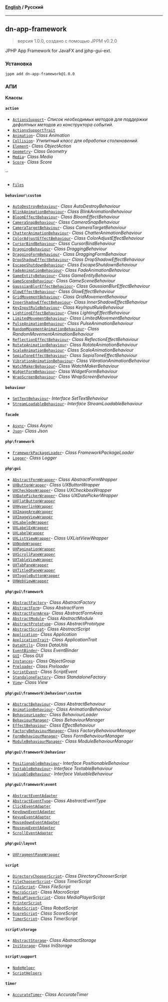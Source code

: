 #### [English](README.md) / **Русский**

---

## dn-app-framework
> версия 1.0.0, создано с помощью JPPM v0.2.0

JPHP App Framework for JavaFX and jphp-gui-ext.

### Установка
```
jppm add dn-app-framework@1.0.0
```

### АПИ
**Классы**

#### `action`

- [`ActionsSupport`](https://github.com/jphp-compiler/develnext/blob/master/dn-app-framework/api-docs/classes/action/ActionsSupport.ru.md)- _Список необходимых методов для поддержки дефолтных методов из конструктора событий._
- [`ActionsSupportTrait`](https://github.com/jphp-compiler/develnext/blob/master/dn-app-framework/api-docs/classes/action/ActionsSupportTrait.ru.md)
- [`Animation`](https://github.com/jphp-compiler/develnext/blob/master/dn-app-framework/api-docs/classes/action/Animation.ru.md)- _Class Animation_
- [`Collision`](https://github.com/jphp-compiler/develnext/blob/master/dn-app-framework/api-docs/classes/action/Collision.ru.md)- _Утилитный класс для обработки столкновений._
- [`Element`](https://github.com/jphp-compiler/develnext/blob/master/dn-app-framework/api-docs/classes/action/Element.ru.md)- _Class ObjectAction_
- [`Geometry`](https://github.com/jphp-compiler/develnext/blob/master/dn-app-framework/api-docs/classes/action/Geometry.ru.md)- _Class Geometry_
- [`Media`](https://github.com/jphp-compiler/develnext/blob/master/dn-app-framework/api-docs/classes/action/Media.ru.md)- _Class Media_
- [`Score`](https://github.com/jphp-compiler/develnext/blob/master/dn-app-framework/api-docs/classes/action/Score.ru.md)- _Class Score_

#### ``

- [`Files`](https://github.com/jphp-compiler/develnext/blob/master/dn-app-framework/api-docs/classes/Files.ru.md)

#### `behaviour\custom`

- [`AutoDestroyBehaviour`](https://github.com/jphp-compiler/develnext/blob/master/dn-app-framework/api-docs/classes/behaviour/custom/AutoDestroyBehaviour.ru.md)- _Class AutoDestroyBehaviour_
- [`BlinkAnimationBehaviour`](https://github.com/jphp-compiler/develnext/blob/master/dn-app-framework/api-docs/classes/behaviour/custom/BlinkAnimationBehaviour.ru.md)- _Class BlinkAnimationBehaviour_
- [`BloomEffectBehaviour`](https://github.com/jphp-compiler/develnext/blob/master/dn-app-framework/api-docs/classes/behaviour/custom/BloomEffectBehaviour.ru.md)- _Class BloomEffectBehaviour_
- [`CameraSnapBehaviour`](https://github.com/jphp-compiler/develnext/blob/master/dn-app-framework/api-docs/classes/behaviour/custom/CameraSnapBehaviour.ru.md)- _Class CameraSnapBehaviour_
- [`CameraTargetBehaviour`](https://github.com/jphp-compiler/develnext/blob/master/dn-app-framework/api-docs/classes/behaviour/custom/CameraTargetBehaviour.ru.md)- _Class CameraTargetBehaviour_
- [`ChatterAnimationBehaviour`](https://github.com/jphp-compiler/develnext/blob/master/dn-app-framework/api-docs/classes/behaviour/custom/ChatterAnimationBehaviour.ru.md)- _Class ChatterAnimationBehaviour_
- [`ColorAdjustEffectBehaviour`](https://github.com/jphp-compiler/develnext/blob/master/dn-app-framework/api-docs/classes/behaviour/custom/ColorAdjustEffectBehaviour.ru.md)- _Class ColorAdjustEffectBehaviour_
- [`CursorBindBehaviour`](https://github.com/jphp-compiler/develnext/blob/master/dn-app-framework/api-docs/classes/behaviour/custom/CursorBindBehaviour.ru.md)- _Class CursorBindBehaviour_
- [`DraggingBehaviour`](https://github.com/jphp-compiler/develnext/blob/master/dn-app-framework/api-docs/classes/behaviour/custom/DraggingBehaviour.ru.md)- _Class DraggingBehaviour_
- [`DraggingFormBehaviour`](https://github.com/jphp-compiler/develnext/blob/master/dn-app-framework/api-docs/classes/behaviour/custom/DraggingFormBehaviour.ru.md)- _Class DraggingFormBehaviour_
- [`DropShadowEffectBehaviour`](https://github.com/jphp-compiler/develnext/blob/master/dn-app-framework/api-docs/classes/behaviour/custom/DropShadowEffectBehaviour.ru.md)- _Class DropShadowEffectBehaviour_
- [`EscapeShutdownBehaviour`](https://github.com/jphp-compiler/develnext/blob/master/dn-app-framework/api-docs/classes/behaviour/custom/EscapeShutdownBehaviour.ru.md)- _Class EscapeShutdownBehaviour_
- [`FadeAnimationBehaviour`](https://github.com/jphp-compiler/develnext/blob/master/dn-app-framework/api-docs/classes/behaviour/custom/FadeAnimationBehaviour.ru.md)- _Class FadeAnimationBehaviour_
- [`GameEntityBehaviour`](https://github.com/jphp-compiler/develnext/blob/master/dn-app-framework/api-docs/classes/behaviour/custom/GameEntityBehaviour.ru.md)- _Class GameEntityBehaviour_
- [`GameSceneBehaviour`](https://github.com/jphp-compiler/develnext/blob/master/dn-app-framework/api-docs/classes/behaviour/custom/GameSceneBehaviour.ru.md)- _Class GameSceneBehaviour_
- [`GaussianBlurEffectBehaviour`](https://github.com/jphp-compiler/develnext/blob/master/dn-app-framework/api-docs/classes/behaviour/custom/GaussianBlurEffectBehaviour.ru.md)- _Class GaussianBlurEffectBehaviour_
- [`GlowEffectBehaviour`](https://github.com/jphp-compiler/develnext/blob/master/dn-app-framework/api-docs/classes/behaviour/custom/GlowEffectBehaviour.ru.md)- _Class GlowEffectBehaviour_
- [`GridMovementBehaviour`](https://github.com/jphp-compiler/develnext/blob/master/dn-app-framework/api-docs/classes/behaviour/custom/GridMovementBehaviour.ru.md)- _Class GridMovementBehaviour_
- [`InnerShadowEffectBehaviour`](https://github.com/jphp-compiler/develnext/blob/master/dn-app-framework/api-docs/classes/behaviour/custom/InnerShadowEffectBehaviour.ru.md)- _Class InnerShadowEffectBehaviour_
- [`KeyInputRuleBehaviour`](https://github.com/jphp-compiler/develnext/blob/master/dn-app-framework/api-docs/classes/behaviour/custom/KeyInputRuleBehaviour.ru.md)- _Class KeyInputRuleBehaviour_
- [`LightingEffectBehaviour`](https://github.com/jphp-compiler/develnext/blob/master/dn-app-framework/api-docs/classes/behaviour/custom/LightingEffectBehaviour.ru.md)- _Class LightingEffectBehaviour_
- [`LimitedMovementBehaviour`](https://github.com/jphp-compiler/develnext/blob/master/dn-app-framework/api-docs/classes/behaviour/custom/LimitedMovementBehaviour.ru.md)- _Class LimitedMovementBehaviour_
- [`PulseAnimationBehaviour`](https://github.com/jphp-compiler/develnext/blob/master/dn-app-framework/api-docs/classes/behaviour/custom/PulseAnimationBehaviour.ru.md)- _Class PulseAnimationBehaviour_
- [`RandomMovementAnimationBehaviour`](https://github.com/jphp-compiler/develnext/blob/master/dn-app-framework/api-docs/classes/behaviour/custom/RandomMovementAnimationBehaviour.ru.md)- _Class RandomMovementAnimationBehaviour_
- [`ReflectionEffectBehaviour`](https://github.com/jphp-compiler/develnext/blob/master/dn-app-framework/api-docs/classes/behaviour/custom/ReflectionEffectBehaviour.ru.md)- _Class ReflectionEffectBehaviour_
- [`RotateAnimationBehaviour`](https://github.com/jphp-compiler/develnext/blob/master/dn-app-framework/api-docs/classes/behaviour/custom/RotateAnimationBehaviour.ru.md)- _Class RotateAnimationBehaviour_
- [`ScaleAnimationBehaviour`](https://github.com/jphp-compiler/develnext/blob/master/dn-app-framework/api-docs/classes/behaviour/custom/ScaleAnimationBehaviour.ru.md)- _Class ScaleAnimationBehaviour_
- [`SepiaToneEffectBehaviour`](https://github.com/jphp-compiler/develnext/blob/master/dn-app-framework/api-docs/classes/behaviour/custom/SepiaToneEffectBehaviour.ru.md)- _Class SepiaToneEffectBehaviour_
- [`VibrationAnimationBehaviour`](https://github.com/jphp-compiler/develnext/blob/master/dn-app-framework/api-docs/classes/behaviour/custom/VibrationAnimationBehaviour.ru.md)- _Class VibrationAnimationBehaviour_
- [`WatchMakerBehaviour`](https://github.com/jphp-compiler/develnext/blob/master/dn-app-framework/api-docs/classes/behaviour/custom/WatchMakerBehaviour.ru.md)- _Class WatchMakerBehaviour_
- [`WidgetFormBehaviour`](https://github.com/jphp-compiler/develnext/blob/master/dn-app-framework/api-docs/classes/behaviour/custom/WidgetFormBehaviour.ru.md)- _Class WidgetFormBehaviour_
- [`WrapScreenBehaviour`](https://github.com/jphp-compiler/develnext/blob/master/dn-app-framework/api-docs/classes/behaviour/custom/WrapScreenBehaviour.ru.md)- _Class WrapScreenBehaviour_

#### `behaviour`

- [`SetTextBehaviour`](https://github.com/jphp-compiler/develnext/blob/master/dn-app-framework/api-docs/classes/behaviour/SetTextBehaviour.ru.md)- _Interface SetTextBehaviour_
- [`StreamLoadableBehaviour`](https://github.com/jphp-compiler/develnext/blob/master/dn-app-framework/api-docs/classes/behaviour/StreamLoadableBehaviour.ru.md)- _Interface StreamLoadableBehaviour_

#### `facade`

- [`Async`](https://github.com/jphp-compiler/develnext/blob/master/dn-app-framework/api-docs/classes/facade/Async.ru.md)- _Class Async_
- [`Json`](https://github.com/jphp-compiler/develnext/blob/master/dn-app-framework/api-docs/classes/facade/Json.ru.md)- _Class Json_

#### `php\framework`

- [`FrameworkPackageLoader`](https://github.com/jphp-compiler/develnext/blob/master/dn-app-framework/api-docs/classes/php/framework/FrameworkPackageLoader.ru.md)- _Class FrameworkPackageLoader_
- [`Logger`](https://github.com/jphp-compiler/develnext/blob/master/dn-app-framework/api-docs/classes/php/framework/Logger.ru.md)- _Class Logger_

#### `php\gui`

- [`AbstractFormWrapper`](https://github.com/jphp-compiler/develnext/blob/master/dn-app-framework/api-docs/classes/php/gui/AbstractFormWrapper.ru.md)- _Class AbstractFormWrapper_
- [`UXButtonWrapper`](https://github.com/jphp-compiler/develnext/blob/master/dn-app-framework/api-docs/classes/php/gui/UXButtonWrapper.ru.md)- _Class UXButtonWrapper_
- [`UXCheckboxWrapper`](https://github.com/jphp-compiler/develnext/blob/master/dn-app-framework/api-docs/classes/php/gui/UXCheckboxWrapper.ru.md)- _Class UXCheckboxWrapper_
- [`UXDatePickerWrapper`](https://github.com/jphp-compiler/develnext/blob/master/dn-app-framework/api-docs/classes/php/gui/UXDatePickerWrapper.ru.md)- _Class UXDatePickerWrapper_
- [`UXFlatButtonWrapper`](https://github.com/jphp-compiler/develnext/blob/master/dn-app-framework/api-docs/classes/php/gui/UXFlatButtonWrapper.ru.md)
- [`UXHyperlinkWrapper`](https://github.com/jphp-compiler/develnext/blob/master/dn-app-framework/api-docs/classes/php/gui/UXHyperlinkWrapper.ru.md)
- [`UXImageAreaWrapper`](https://github.com/jphp-compiler/develnext/blob/master/dn-app-framework/api-docs/classes/php/gui/UXImageAreaWrapper.ru.md)
- [`UXImageViewWrapper`](https://github.com/jphp-compiler/develnext/blob/master/dn-app-framework/api-docs/classes/php/gui/UXImageViewWrapper.ru.md)
- [`UXLabeledWrapper`](https://github.com/jphp-compiler/develnext/blob/master/dn-app-framework/api-docs/classes/php/gui/UXLabeledWrapper.ru.md)
- [`UXLabelExWrapper`](https://github.com/jphp-compiler/develnext/blob/master/dn-app-framework/api-docs/classes/php/gui/UXLabelExWrapper.ru.md)
- [`UXLabelWrapper`](https://github.com/jphp-compiler/develnext/blob/master/dn-app-framework/api-docs/classes/php/gui/UXLabelWrapper.ru.md)
- [`UXListViewWrapper`](https://github.com/jphp-compiler/develnext/blob/master/dn-app-framework/api-docs/classes/php/gui/UXListViewWrapper.ru.md)- _Class UXListViewWrapper_
- [`UXNodeWrapper`](https://github.com/jphp-compiler/develnext/blob/master/dn-app-framework/api-docs/classes/php/gui/UXNodeWrapper.ru.md)
- [`UXPaginationWrapper`](https://github.com/jphp-compiler/develnext/blob/master/dn-app-framework/api-docs/classes/php/gui/UXPaginationWrapper.ru.md)
- [`UXScrollPaneWrapper`](https://github.com/jphp-compiler/develnext/blob/master/dn-app-framework/api-docs/classes/php/gui/UXScrollPaneWrapper.ru.md)
- [`UXTableViewWrapper`](https://github.com/jphp-compiler/develnext/blob/master/dn-app-framework/api-docs/classes/php/gui/UXTableViewWrapper.ru.md)
- [`UXTabPaneWrapper`](https://github.com/jphp-compiler/develnext/blob/master/dn-app-framework/api-docs/classes/php/gui/UXTabPaneWrapper.ru.md)
- [`UXTitledPaneWrapper`](https://github.com/jphp-compiler/develnext/blob/master/dn-app-framework/api-docs/classes/php/gui/UXTitledPaneWrapper.ru.md)
- [`UXToggleButtonWrapper`](https://github.com/jphp-compiler/develnext/blob/master/dn-app-framework/api-docs/classes/php/gui/UXToggleButtonWrapper.ru.md)
- [`UXWebViewWrapper`](https://github.com/jphp-compiler/develnext/blob/master/dn-app-framework/api-docs/classes/php/gui/UXWebViewWrapper.ru.md)

#### `php\gui\framework`

- [`AbstractFactory`](https://github.com/jphp-compiler/develnext/blob/master/dn-app-framework/api-docs/classes/php/gui/framework/AbstractFactory.ru.md)- _Class AbstractFactory_
- [`AbstractForm`](https://github.com/jphp-compiler/develnext/blob/master/dn-app-framework/api-docs/classes/php/gui/framework/AbstractForm.ru.md)- _Class AbstractForm_
- [`AbstractFormArea`](https://github.com/jphp-compiler/develnext/blob/master/dn-app-framework/api-docs/classes/php/gui/framework/AbstractFormArea.ru.md)- _Class AbstractFormArea_
- [`AbstractModule`](https://github.com/jphp-compiler/develnext/blob/master/dn-app-framework/api-docs/classes/php/gui/framework/AbstractModule.ru.md)- _Class AbstractModule_
- [`AbstractPrototype`](https://github.com/jphp-compiler/develnext/blob/master/dn-app-framework/api-docs/classes/php/gui/framework/AbstractPrototype.ru.md)- _Class AbstractPrototype_
- [`AbstractScript`](https://github.com/jphp-compiler/develnext/blob/master/dn-app-framework/api-docs/classes/php/gui/framework/AbstractScript.ru.md)- _Class AbstractScript_
- [`Application`](https://github.com/jphp-compiler/develnext/blob/master/dn-app-framework/api-docs/classes/php/gui/framework/Application.ru.md)- _Class Application_
- [`ApplicationTrait`](https://github.com/jphp-compiler/develnext/blob/master/dn-app-framework/api-docs/classes/php/gui/framework/ApplicationTrait.ru.md)- _Class ApplicationTrait_
- [`DataUtils`](https://github.com/jphp-compiler/develnext/blob/master/dn-app-framework/api-docs/classes/php/gui/framework/DataUtils.ru.md)- _Class DataUtils_
- [`EventBinder`](https://github.com/jphp-compiler/develnext/blob/master/dn-app-framework/api-docs/classes/php/gui/framework/EventBinder.ru.md)- _Class EventBinder_
- [`GUI`](https://github.com/jphp-compiler/develnext/blob/master/dn-app-framework/api-docs/classes/php/gui/framework/GUI.ru.md)- _Class GUI_
- [`Instances`](https://github.com/jphp-compiler/develnext/blob/master/dn-app-framework/api-docs/classes/php/gui/framework/Instances.ru.md)- _Class ObjectGroup_
- [`Preloader`](https://github.com/jphp-compiler/develnext/blob/master/dn-app-framework/api-docs/classes/php/gui/framework/Preloader.ru.md)- _Class Preloader_
- [`ScriptEvent`](https://github.com/jphp-compiler/develnext/blob/master/dn-app-framework/api-docs/classes/php/gui/framework/ScriptEvent.ru.md)- _Class ScriptEvent_
- [`StandaloneFactory`](https://github.com/jphp-compiler/develnext/blob/master/dn-app-framework/api-docs/classes/php/gui/framework/StandaloneFactory.ru.md)- _Class StandaloneFactory_
- [`View`](https://github.com/jphp-compiler/develnext/blob/master/dn-app-framework/api-docs/classes/php/gui/framework/View.ru.md)- _Class View_

#### `php\gui\framework\behaviour\custom`

- [`AbstractBehaviour`](https://github.com/jphp-compiler/develnext/blob/master/dn-app-framework/api-docs/classes/php/gui/framework/behaviour/custom/AbstractBehaviour.ru.md)- _Class AbstractBehaviour_
- [`AnimationBehaviour`](https://github.com/jphp-compiler/develnext/blob/master/dn-app-framework/api-docs/classes/php/gui/framework/behaviour/custom/AnimationBehaviour.ru.md)- _Class AnimationBehaviour_
- [`BehaviourLoader`](https://github.com/jphp-compiler/develnext/blob/master/dn-app-framework/api-docs/classes/php/gui/framework/behaviour/custom/BehaviourLoader.ru.md)- _Class BehaviourLoader_
- [`BehaviourManager`](https://github.com/jphp-compiler/develnext/blob/master/dn-app-framework/api-docs/classes/php/gui/framework/behaviour/custom/BehaviourManager.ru.md)- _Class BehaviourManager_
- [`EffectBehaviour`](https://github.com/jphp-compiler/develnext/blob/master/dn-app-framework/api-docs/classes/php/gui/framework/behaviour/custom/EffectBehaviour.ru.md)- _Class EffectBehaviour_
- [`FactoryBehaviourManager`](https://github.com/jphp-compiler/develnext/blob/master/dn-app-framework/api-docs/classes/php/gui/framework/behaviour/custom/FactoryBehaviourManager.ru.md)- _Class FactoryBehaviourManager_
- [`FormBehaviourManager`](https://github.com/jphp-compiler/develnext/blob/master/dn-app-framework/api-docs/classes/php/gui/framework/behaviour/custom/FormBehaviourManager.ru.md)- _Class FormBehaviourManager_
- [`ModuleBehaviourManager`](https://github.com/jphp-compiler/develnext/blob/master/dn-app-framework/api-docs/classes/php/gui/framework/behaviour/custom/ModuleBehaviourManager.ru.md)- _Class ModuleBehaviourManager_

#### `php\gui\framework\behaviour`

- [`PositionableBehaviour`](https://github.com/jphp-compiler/develnext/blob/master/dn-app-framework/api-docs/classes/php/gui/framework/behaviour/PositionableBehaviour.ru.md)- _Interface PositionableBehaviour_
- [`TextableBehaviour`](https://github.com/jphp-compiler/develnext/blob/master/dn-app-framework/api-docs/classes/php/gui/framework/behaviour/TextableBehaviour.ru.md)- _Interface TextableBehaviour_
- [`ValuableBehaviour`](https://github.com/jphp-compiler/develnext/blob/master/dn-app-framework/api-docs/classes/php/gui/framework/behaviour/ValuableBehaviour.ru.md)- _Interface ValuableBehaviour_

#### `php\gui\framework\event`

- [`AbstractEventAdapter`](https://github.com/jphp-compiler/develnext/blob/master/dn-app-framework/api-docs/classes/php/gui/framework/event/AbstractEventAdapter.ru.md)
- [`AbstractEventType`](https://github.com/jphp-compiler/develnext/blob/master/dn-app-framework/api-docs/classes/php/gui/framework/event/AbstractEventType.ru.md)- _Class AbstractEventType_
- [`ClickEventAdapter`](https://github.com/jphp-compiler/develnext/blob/master/dn-app-framework/api-docs/classes/php/gui/framework/event/ClickEventAdapter.ru.md)
- [`KeydownEventAdapter`](https://github.com/jphp-compiler/develnext/blob/master/dn-app-framework/api-docs/classes/php/gui/framework/event/KeydownEventAdapter.ru.md)
- [`KeyupEventAdapter`](https://github.com/jphp-compiler/develnext/blob/master/dn-app-framework/api-docs/classes/php/gui/framework/event/KeyupEventAdapter.ru.md)
- [`MousedownEventAdapter`](https://github.com/jphp-compiler/develnext/blob/master/dn-app-framework/api-docs/classes/php/gui/framework/event/MousedownEventAdapter.ru.md)
- [`MouseupEventAdapter`](https://github.com/jphp-compiler/develnext/blob/master/dn-app-framework/api-docs/classes/php/gui/framework/event/MouseupEventAdapter.ru.md)
- [`ScrollEventAdapter`](https://github.com/jphp-compiler/develnext/blob/master/dn-app-framework/api-docs/classes/php/gui/framework/event/ScrollEventAdapter.ru.md)

#### `php\gui\layout`

- [`UXFragmentPaneWrapper`](https://github.com/jphp-compiler/develnext/blob/master/dn-app-framework/api-docs/classes/php/gui/layout/UXFragmentPaneWrapper.ru.md)

#### `script`

- [`DirectoryChooserScript`](https://github.com/jphp-compiler/develnext/blob/master/dn-app-framework/api-docs/classes/script/DirectoryChooserScript.ru.md)- _Class DirectoryChooserScript_
- [`FileChooserScript`](https://github.com/jphp-compiler/develnext/blob/master/dn-app-framework/api-docs/classes/script/FileChooserScript.ru.md)- _Class TimerScript_
- [`FileScript`](https://github.com/jphp-compiler/develnext/blob/master/dn-app-framework/api-docs/classes/script/FileScript.ru.md)- _Class FileScript_
- [`MacroScript`](https://github.com/jphp-compiler/develnext/blob/master/dn-app-framework/api-docs/classes/script/MacroScript.ru.md)- _Class MacroScript_
- [`MediaPlayerScript`](https://github.com/jphp-compiler/develnext/blob/master/dn-app-framework/api-docs/classes/script/MediaPlayerScript.ru.md)- _Class MediaPlayerScript_
- [`PrinterScript`](https://github.com/jphp-compiler/develnext/blob/master/dn-app-framework/api-docs/classes/script/PrinterScript.ru.md)
- [`RobotScript`](https://github.com/jphp-compiler/develnext/blob/master/dn-app-framework/api-docs/classes/script/RobotScript.ru.md)- _Class RobotScript_
- [`ScoreScript`](https://github.com/jphp-compiler/develnext/blob/master/dn-app-framework/api-docs/classes/script/ScoreScript.ru.md)- _Class ScoreScript_
- [`TimerScript`](https://github.com/jphp-compiler/develnext/blob/master/dn-app-framework/api-docs/classes/script/TimerScript.ru.md)- _Class TimerScript_

#### `script\storage`

- [`AbstractStorage`](https://github.com/jphp-compiler/develnext/blob/master/dn-app-framework/api-docs/classes/script/storage/AbstractStorage.ru.md)- _Class AbstractStorage_
- [`IniStorage`](https://github.com/jphp-compiler/develnext/blob/master/dn-app-framework/api-docs/classes/script/storage/IniStorage.ru.md)- _Class IniStorage_

#### `script\support`

- [`NodeHelper`](https://github.com/jphp-compiler/develnext/blob/master/dn-app-framework/api-docs/classes/script/support/NodeHelper.ru.md)
- [`ScriptHelpers`](https://github.com/jphp-compiler/develnext/blob/master/dn-app-framework/api-docs/classes/script/support/ScriptHelpers.ru.md)

#### `timer`

- [`AccurateTimer`](https://github.com/jphp-compiler/develnext/blob/master/dn-app-framework/api-docs/classes/timer/AccurateTimer.ru.md)- _Class AccurateTimer_